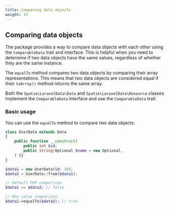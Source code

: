 ```yaml
---
title: Comparing data objects
weight: 15
---
```


## Comparing data objects

The package provides a way to compare data objects with each other using the `ComparableData` trait and interface. This is helpful when you need to determine if two data objects have the same values, regardless of whether they are the same instance.

The `equalTo` method compares two data objects by comparing their array representations. This means that two data objects are considered equal if their `toArray()` method returns the same array.

Both the `Spatie\LaravelData\Data` and `Spatie\LaravelData\Resource` classes implement the `ComparableData` interface and use the `ComparableData` trait.

### Basic usage

You can use the `equalTo` method to compare two data objects:

```php
class UserData extends Data
{
    public function __construct(
        public int $id,
        public string|Optional $name = new Optional,
    ) {}
}

$data1 = new UserData(id: 10);
$data2 = UserData::from($data1);

// Default PHP comparison
$data1 == $data2; // false

// New value comparison
$data1->equalTo($data2); // true
```
